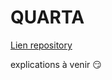# QUARTA

[Lien repository ](https://github.com/elhayanich/prairie_quarta)

explications à venir :smirk:

